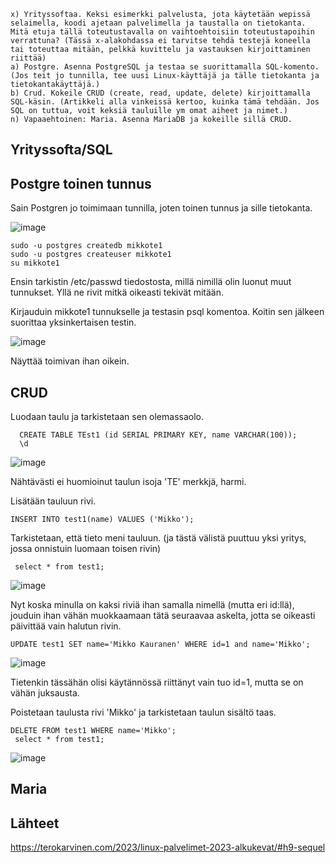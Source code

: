    
   
    x) Yrityssoftaa. Keksi esimerkki palvelusta, jota käytetään wepissä selaimella, koodi ajetaan palvelimella ja taustalla on tietokanta. Mitä etuja tällä toteutustavalla on vaihtoehtoisiin toteutustapoihin verrattuna? (Tässä x-alakohdassa ei tarvitse tehdä testejä koneella tai toteuttaa mitään, pelkkä kuvittelu ja vastauksen kirjoittaminen riittää)
    a) Postgre. Asenna PostgreSQL ja testaa se suorittamalla SQL-komento. (Jos teit jo tunnilla, tee uusi Linux-käyttäjä ja tälle tietokanta ja tietokantakäyttäjä.)
    b) Crud. Kokeile CRUD (create, read, update, delete) kirjoittamalla SQL-käsin. (Artikkeli alla vinkeissä kertoo, kuinka tämä tehdään. Jos SQL on tuttua, voit keksiä tauluille ym omat aiheet ja nimet.)
    n) Vapaaehtoinen: Maria. Asenna MariaDB ja kokeille sillä CRUD.
    
    
## Yrityssofta/SQL



## Postgre toinen tunnus

Sain Postgren jo toimimaan tunnilla, joten toinen tunnus ja sille tietokanta.

![image](https://user-images.githubusercontent.com/122888695/219545787-b0434890-6519-497c-9bc7-8daed3a145e5.png)

    sudo -u postgres createdb mikkote1
    sudo -u postgres createuser mikkote1
    su mikkote1

Ensin tarkistin /etc/passwd tiedostosta, millä nimillä olin luonut muut tunnukset. Yllä ne rivit mitkä oikeasti tekivät mitään.

Kirjauduin mikkote1 tunnukselle ja testasin psql komentoa. Koitin sen jälkeen suorittaa yksinkertaisen testin.

![image](https://user-images.githubusercontent.com/122888695/219546153-4df76d05-5c57-4fc3-9f70-301dfa6471ad.png)

Näyttää toimivan ihan oikein. 

## CRUD

Luodaan taulu ja tarkistetaan sen olemassaolo.

      CREATE TABLE TEst1 (id SERIAL PRIMARY KEY, name VARCHAR(100));
      \d

![image](https://user-images.githubusercontent.com/122888695/219547926-c24447e2-2a3c-40fd-a26c-d8c26ecbd381.png)

Nähtävästi ei huomioinut taulun isoja 'TE' merkkjä, harmi.

Lisätään tauluun rivi.

    INSERT INTO test1(name) VALUES ('Mikko');

Tarkistetaan, että tieto meni tauluun. (ja tästä välistä puuttuu yksi yritys, jossa onnistuin luomaan toisen rivin)

     select * from test1;

![image](https://user-images.githubusercontent.com/122888695/219548461-dc295370-b9e8-4088-acbf-96e54d23e0f9.png)


Nyt koska minulla on kaksi riviä ihan samalla nimellä (mutta eri id:llä), jouduin ihan vähän muokkaamaan tätä seuraavaa askelta, jotta se oikeasti päivittää vain halutun rivin.

    UPDATE test1 SET name='Mikko Kauranen' WHERE id=1 and name='Mikko';

![image](https://user-images.githubusercontent.com/122888695/219549130-f978ea5e-34e1-42be-b8bb-33d299edea57.png)

Tietenkin tässähän olisi käytännössä riittänyt vain tuo id=1, mutta se on vähän juksausta.

Poistetaan taulusta rivi 'Mikko' ja tarkistetaan taulun sisältö taas.

    DELETE FROM test1 WHERE name='Mikko';
     select * from test1;


![image](https://user-images.githubusercontent.com/122888695/219549391-33eb911b-2c54-4fbe-acc3-0d8c5e80d0a9.png)


## Maria

## Lähteet

https://terokarvinen.com/2023/linux-palvelimet-2023-alkukevat/#h9-sequel

